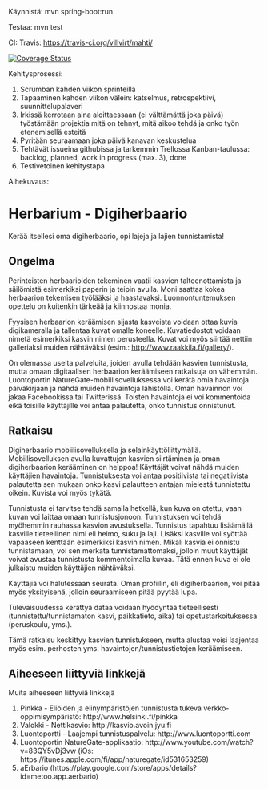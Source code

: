 Käynnistä:
mvn spring-boot:run

Testaa:
mvn test

CI:
Travis: https://travis-ci.org/villvirt/mahti/

[![Coverage Status](https://img.shields.io/coveralls/villvirt/mahti.svg)](https://coveralls.io/r/villvirt/mahti)

Kehitysprosessi:

<ol>
<li>Scrumban kahden viikon sprinteillä</li>
<li>Tapaaminen kahden viikon välein: katselmus, retrospektiivi, suunnittelupalaveri</li>
<li>Irkissä kerrotaan aina aloittaessaan (ei välttämättä joka päivä) työstämään projektia mitä on tehnyt, mitä aikoo tehdä ja onko työn etenemisellä esteitä</li>
<li>Pyritään seuraamaan joka päivä kanavan keskustelua</li>
<li>Tehtävät issueina githubissa ja tarkemmin Trellossa Kanban-taulussa: backlog, planned, work in progress (max. 3), done</li>
<li>Testivetoinen kehitystapa</li>
</ol>

Aihekuvaus:

<h1>Herbarium - Digiherbaario</h1>

Kerää itsellesi oma digiherbaario, opi lajeja ja lajien tunnistamista!

<h2>Ongelma</h2>

Perinteisten herbaarioiden tekeminen vaatii kasvien talteenottamista ja säilömistä esimerkiksi paperin ja teipin avulla. Moni saattaa kokea herbaarion tekemisen työlääksi ja haastavaksi. Luonnontuntemuksen opettelu on kuitenkin tärkeää ja kiinnostaa monia.

Fyysisen herbaarion keräämisen sijasta kasveista voidaan ottaa kuvia digikameralla ja tallentaa kuvat omalle koneelle. Kuvatiedostot voidaan nimetä esimerkiksi kasvin nimen perusteella. Kuvat voi myös siirtää nettiin galleriaksi muiden nähtäväksi (esim.: http://www.raakkila.fi/gallery/).

On olemassa useita palveluita, joiden avulla tehdään kasvien tunnistusta, mutta omaan digitaalisen herbaarion keräämiseen ratkaisuja on vähemmän. Luontoportin NatureGate-mobiilisovelluksessa voi kerätä omia havaintoja päiväkirjaan ja nähdä muiden havaintoja lähistöllä. Oman havainnon voi jakaa Facebookissa tai Twitterissä. Toisten havaintoja ei voi kommentoida eikä toisille käyttäjille voi antaa palautetta, onko tunnistus onnistunut.

<h2>Ratkaisu</h2>

Digiherbaario mobiilisovelluksella ja selainkäyttöliittymällä. Mobiilisovelluksen avulla kuvattujen kasvien siirtäminen ja oman digiherbaarion kerääminen on helppoa! Käyttäjät voivat nähdä muiden käyttäjien havaintoja. Tunnistuksesta voi antaa positiivista tai negatiivista palautetta sen mukaan onko kasvi palautteen antajan mielestä tunnistettu oikein. Kuvista voi myös tykätä.

Tunnistusta ei tarvitse tehdä samalla hetkellä, kun kuva on otettu, vaan kuvan voi laittaa omaan tunnistusjonoon. Tunnistuksen voi tehdä myöhemmin rauhassa kasvion avustuksella. Tunnistus tapahtuu lisäämällä kasville tieteellinen nimi eli heimo, suku ja laji. Lisäksi kasville voi syöttää vapaaseen kenttään esimerkiksi kasvin nimen. Mikäli kasvia ei onnistu tunnistamaan, voi sen merkata tunnistamattomaksi, jolloin muut käyttäjät voivat avustaa tunnistusta kommentoimalla kuvaa. Tätä ennen kuva ei ole julkaistu muiden käyttäjien nähtäväksi.

Käyttäjiä voi halutessaan seurata. Oman profiilin, eli digiherbaarion, voi pitää myös yksityisenä, jolloin seuraamiseen pitää pyytää lupa.

Tulevaisuudessa kerättyä dataa voidaan hyödyntää tieteellisesti (tunnistettu/tunnistamaton kasvi, paikkatieto, aika) tai opetustarkoituksessa (peruskoulu, yms.).

Tämä ratkaisu keskittyy kasvien tunnistukseen, mutta alustaa voisi laajentaa myös esim. perhosten yms. havaintojen/tunnistustietojen keräämiseen.

<h2>Aiheeseen liittyviä linkkejä</h2>
Muita aiheeseen liittyviä linkkejä
<ol>
<li>Pinkka - Eliöiden ja elinympäristöjen tunnistusta tukeva verkko-oppimisympäristö: http://www.helsinki.fi/pinkka</li>
<li>Valokki - Nettikasvio: http://kasvio.avoin.jyu.fi</li>
<li>Luontoportti - Laajempi tunnistuspalvelu: http://www.luontoportti.com</li>
<li>Luontoportin NatureGate-applikaatio: http://www.youtube.com/watch?v=83QY5vDj3vw (iOs: https://itunes.apple.com/fi/app/naturegate/id531653259)</li>
<li>aErbario (https://play.google.com/store/apps/details?id=metoo.app.aerbario)</li>
</ol>
